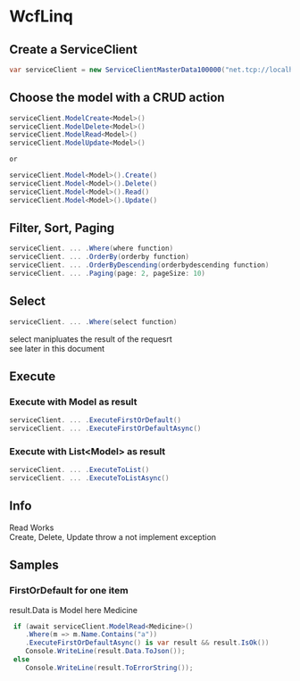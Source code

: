 # WcfLinq

## Create a ServiceClient

```csharp
var serviceClient = new ServiceClientMasterData100000("net.tcp://localhost:10000/MasterData/"))
```

## Choose the model with a CRUD action
```csharp
serviceClient.ModelCreate<Model>()
serviceClient.ModelDelete<Model>()
serviceClient.ModelRead<Model>()
serviceClient.ModelUpdate<Model>()

or

serviceClient.Model<Model>().Create()
serviceClient.Model<Model>().Delete()
serviceClient.Model<Model>().Read()
serviceClient.Model<Model>().Update()
```

## Filter, Sort, Paging
```csharp
serviceClient. ... .Where(where function)
serviceClient. ... .OrderBy(orderby function)
serviceClient. ... .OrderByDescending(orderbydescending function)
serviceClient. ... .Paging(page: 2, pageSize: 10)
```

## Select 
```csharp
serviceClient. ... .Where(select function)
```
select manipluates the result of the requesrt<br>
see later in this document

## Execute 

### Execute with Model as result
```csharp
serviceClient. ... .ExecuteFirstOrDefault()
serviceClient. ... .ExecuteFirstOrDefaultAsync()
```
### Execute with List&lt;Model&gt; as result
```csharp
serviceClient. ... .ExecuteToList()
serviceClient. ... .ExecuteToListAsync()
```

## Info
Read Works<br>
Create, Delete, Update throw a not implement exception

## Samples

### FirstOrDefault for one item
result.Data is Model here Medicine
```csharp
 if (await serviceClient.ModelRead<Medicine>()
    .Where(m => m.Name.Contains("a"))
    .ExecuteFirstOrDefaultAsync() is var result && result.IsOk())
    Console.WriteLine(result.Data.ToJson());
 else
    Console.WriteLine(result.ToErrorString());
```

